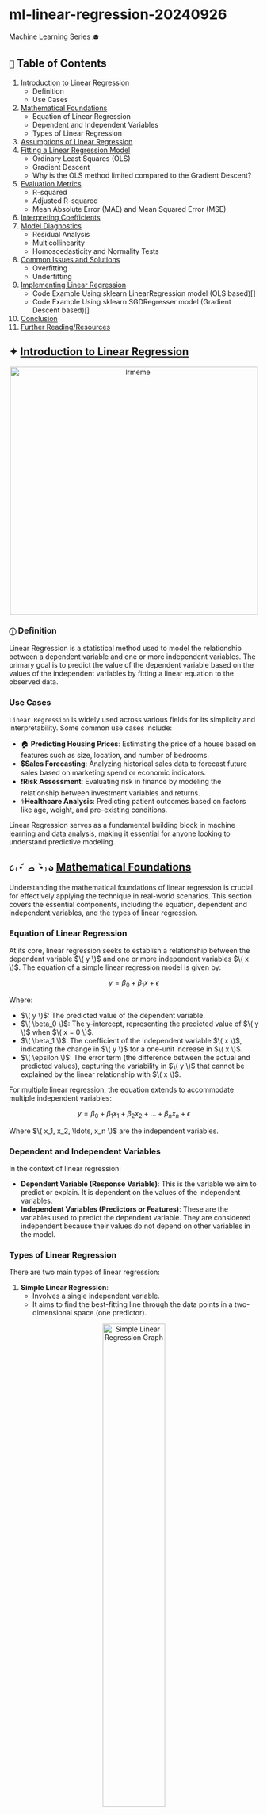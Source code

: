 # ml-linear-regression-20240926
 Machine Learning Series ``` 🎓 ```

## ``` 📑 ``` Table of Contents

1. [Introduction to Linear Regression](#introduction-to-linear-regression)
   - Definition
   - Use Cases
2. [Mathematical Foundations](#mathematical-foundations)
   - Equation of Linear Regression
   - Dependent and Independent Variables
   - Types of Linear Regression
3. [Assumptions of Linear Regression](#assumptions-of-linear-regression)
4. [Fitting a Linear Regression Model](#fitting-a-linear-regression-model)
   - Ordinary Least Squares (OLS)
   - Gradient Descent
   - Why is the OLS method limited compared to the Gradient Descent?
5. [Evaluation Metrics](#evaluation-metrics)
   - R-squared
   - Adjusted R-squared
   - Mean Absolute Error (MAE) and Mean Squared Error (MSE)
6. [Interpreting Coefficients](#interpreting-coefficients)
7. [Model Diagnostics](#model-diagnostics)
   - Residual Analysis
   - Multicollinearity
   - Homoscedasticity and Normality Tests
8. [Common Issues and Solutions](#common-issues-and-solutions)
   - Overfitting
   - Underfitting
9. [Implementing Linear Regression](#implementing-linear-regression)
   - Code Example Using sklearn LinearRegression model (OLS based)[]
   - Code Example Using sklearn SGDRegresser model (Gradient Descent based)[]
10. [Conclusion](#conclusion)
11. [Further Reading/Resources](#further-readingresources)

## ✦ [Introduction to Linear Regression](#introduction-to-linear-regression)

<p align="center">
  <img src="https://github.com/user-attachments/assets/e47a7943-6fd4-4664-9d29-27c2c13bafaa" alt="lrmeme" width="500"/>
</p>

### ```ⓘ``` Definition
 Linear Regression is a statistical method used to model the relationship between a dependent variable and one or more independent variables. The primary goal is to predict the value of the dependent variable based on the values of the independent variables by fitting a linear equation to the observed data.

### Use Cases
```Linear Regression``` is widely used across various fields for its simplicity and interpretability. Some common use cases include:

- 🏠︎ **Predicting Housing Prices**: Estimating the price of a house based on features such as size, location, and number of bedrooms.
- 💲**Sales Forecasting**: Analyzing historical sales data to forecast future sales based on marketing spend or economic indicators.
- ❗**Risk Assessment**: Evaluating risk in finance by modeling the relationship between investment variables and returns.
- ⚕️**Healthcare Analysis**: Predicting patient outcomes based on factors like age, weight, and pre-existing conditions.

Linear Regression serves as a fundamental building block in machine learning and data analysis, making it essential for anyone looking to understand predictive modeling.

## ```૮₍•᷄ ࡇ •᷅₎ა``` [Mathematical Foundations](#mathematical-foundations)

Understanding the mathematical foundations of linear regression is crucial for effectively applying the technique in real-world scenarios. This section covers the essential components, including the equation, dependent and independent variables, and the types of linear regression.

### Equation of Linear Regression
At its core, linear regression seeks to establish a relationship between the dependent variable $\( y \)$ and one or more independent variables $\( x \)$. The equation of a simple linear regression model is given by:

$$
y = \beta_0 + \beta_1 x + \epsilon
$$

Where:
- $\( y \)$: The predicted value of the dependent variable.
- $\( \beta_0 \)$: The y-intercept, representing the predicted value of $\( y \)$ when $\( x = 0 \)$.
- $\( \beta_1 \)$: The coefficient of the independent variable $\( x \)$, indicating the change in $\( y \)$ for a one-unit increase in $\( x \)$.
- $\( \epsilon \)$: The error term (the difference between the actual and predicted values), capturing the variability in $\( y \)$ that cannot be explained by the linear relationship with $\( x \)$.

For multiple linear regression, the equation extends to accommodate multiple independent variables:

$$
y = \beta_0 + \beta_1 x_1 + \beta_2 x_2 + \ldots + \beta_n x_n + \epsilon
$$

Where $\( x_1, x_2, \ldots, x_n \)$ are the independent variables.

### Dependent and Independent Variables
In the context of linear regression:

- **Dependent Variable (Response Variable)**: This is the variable we aim to predict or explain. It is dependent on the values of the independent variables.
- **Independent Variables (Predictors or Features)**: These are the variables used to predict the dependent variable. They are considered independent because their values do not depend on other variables in the model.

### Types of Linear Regression
There are two main types of linear regression:

1. **Simple Linear Regression**:
   - Involves a single independent variable.
   - It aims to find the best-fitting line through the data points in a two-dimensional space (one predictor).

<p align="center">
  <img src="https://www.scribbr.com/wp-content/uploads//2020/02/simple-linear-regression-graph.png" alt="Simple Linear Regression Graph" width="50%" />
</p>

2. **Multiple Linear Regression**:
   - Involves two or more independent variables.
   - It models the relationship between the dependent variable and multiple predictors, which can lead to more accurate predictions when relationships are complex.

<p align="center">
  <img src="https://miro.medium.com/v2/resize:fit:597/1*RqL8NLlCpcTIzBcsB-3e7A.png" alt="Simple Linear Regression Graph" width="35%" />
</p>

## [Assumptions of Linear Regression](#assumptions-of-linear-regression)

To ensure that our linear regression model provides valid and reliable results, we must consider the following assumptions:

### ✔ Linearity
   - The relationship between the independent (predictor) variables $\(X\)$ and the dependent (response) variable $\(Y\)$ is linear. This means that the change in $\(Y\)$ can be expressed as a linear function of $\(X\)$. In mathematical terms, we can represent this relationship as:

$$
Y = \beta_0 + \beta_1 X + \epsilon
$$

   - A linear relationship implies that for each unit increase in $\(X\)$, $\(Y\)$ increases or decreases by a constant amount $(\(\beta_1\))$. 

---

### ✔ Independence
   - The observations (data points) are independent of each other. This means that the value of one observation should not influence or be influenced by another observation. In statistical terms, this can be expressed as:

$$
P(A \cap B) = P(A) \cdot P(B)
$$
     
where:
   - $\(P(A \cap B)\)$ is the probability of both events $\(A\)$ and $\(B\)$ occurring,
   - $\(P(A)\)$ is the probability of event $\(A\)$,
   - $\(P(B)\)$ is the probability of event $\(B\)$.

```🛈``` For linear regression, independence of observations ensures that the residuals (the differences between observed and predicted values) do not show any patterns or correlations. If there is dependence among observations, it can lead to underestimation of the variability of the estimates, resulting in less reliable predictions. 

---

### ✔ Homoscedasticity
The variance of the residuals (the differences between observed and predicted values) is constant across all levels of the independent variables. The spread of the residuals should be roughly the same for low, medium, and high predicted values.

<h4><u><strong><em>🔹Understanding Homoscedasticity Through a House Pricing Analogy</em></strong></u></h4>

Imagine you’re evaluating the prices of houses in a neighborhood. Each house has a predicted price based on features like size, number of bedrooms, and location. The difference between the actual selling price and the predicted price represents the **error** in our pricing model.

<h4><u><strong><em>🔹Consistency in Prices</em></strong></h4>

Now, let’s say for smaller houses, the actual prices tend to be close to the predicted prices. However, for larger houses, the actual prices sometimes vary widely from the predicted prices. This indicates that the “error” changes depending on the size of the house. What we want to see is a situation where, regardless of whether you are predicting the price of a small or large house, the errors in pricing remain consistent.

``` 💡 This idea is what we call **homoscedasticity**! ```

<h4><u><strong><em>🔹What Is Homoscedasticity?</em></strong></h4>

In simple terms, homoscedasticity means that the variance (or spread) of your errors remains constant, no matter the predicted price of the house. In our mathematical model of this pricing scenario, we can express it as follows:

1. **Linear Equation**:
   When we describe this relationship mathematically, we say:

$$
Y = \beta_0 + \beta_1 X + \epsilon
$$

   - $\(Y\)$ is the actual price of the house.
   - $\(X\)$ is the predicted price based on the features.
   - $\(\beta_0\)$ represents the average expected price of a house (the y-intercept).
   - $\(\beta_1\)$ tells us how much the expected price changes with each unit change in the features (the slope).
   - $\(\epsilon\)$ is the error term, representing how far off our predicted price is from the actual price.

2. **Constant Variance**:
   Homoscedasticity means that the error $\((\epsilon)\)$ has a constant spread, regardless of the predicted price of the house. Mathematically, this is expressed as:

$$
\text{Var}(\epsilon | X) = \sigma^2
$$

   - Here, $\(\text{Var}(\epsilon | X)\)$ means "the variance of the error when we look at the prices."
   - $\(\sigma^2\)$ is a constant number representing how much the errors spread out from the expected price (the predicted price).

<h4><u><strong><em>🔹Visual Representation</em></strong></h4>

To better understand this concept, let’s take a look at a graph that illustrates both homoscedasticity and heteroscedasticity:

<p align="center">
  <img src="https://lh3.googleusercontent.com/B2hT0jQlT2xw6-pRWlqMktNDhiteFjk32W13_stPWUU72uaMOxIKGDqhGOzS1x48rl1vMWF72x08x34xnuHueiJ2YcQZHqTpT9jYU_iENLlV9RfJ5nAaWOELMOUEUJJ1ATkJ1E01z6mpI0Ko" />
</p>

In the image, you can see how in homoscedasticity, the errors are randomly scattered around zero with a consistent spread, whereas in heteroscedasticity, the errors vary in spread, making it difficult to predict outcomes.

---
### ✔ Normality of Residuals
The residuals of the model should be approximately normally distributed. When plotted, the residuals should form a bell-shaped curve around zero.

In the context of house prices, imagine you're predicting the prices of homes based on various features like size, location, and number of bedrooms. After building your model, you compare the predicted prices to the actual prices, resulting in residuals (the differences between predicted and actual values).

For the model to be valid, these residuals should ideally follow a normal distribution. This means that most of the residuals are close to zero (indicating accurate predictions), while fewer residuals are far from zero (indicating occasional significant prediction errors). 

Mathematically, we can express the normality assumption as:

> **Residual Distribution**:
   If we denote the residuals as $\( \epsilon \)$, we expect:

$$ 
\epsilon \sim N(0, \sigma^2)
$$

   - Here, $\( N(0, \sigma^2) \)$ represents a normal distribution with a mean of zero and a constant variance $\( \sigma^2 \)$.
   - A normal distribution of residuals indicates that our predictions are generally accurate, with random variations that don’t systematically skew higher or lower.

---

### ✔ No Multicollinearity
The independent variables should not be highly correlated with each other. Multicollinearity can make it difficult to determine the individual effect of each predictor variable.

Continuing with the house prices analogy, consider that you’re trying to predict home prices based on features like square footage, number of bathrooms, and the neighborhood quality. If square footage and the number of bathrooms are highly correlated (for example, larger homes tend to have more bathrooms), it becomes challenging to understand how each feature independently influences the home price.

When multicollinearity is present, it can inflate the variance of the coefficient estimates, leading to unreliable predictions and interpretations. This means that if you were to increase the number of bathrooms in a home, you might not clearly see how that change impacts the price due to its correlation with square footage.

We can mathematically express this by examining the variance inflation factor (VIF):

> **Variance Inflation Factor**:
   A VIF value can be calculated for each predictor variable as:

$$ 
\text{VIF}(X_i) = \frac{1}{1 - R^2_i}
$$

   - Where $\( R^2_i \)$ is the coefficient of determination obtained from regressing the $\( i \)$-th variable against all other independent variables.
   - A VIF value greater than 10 typically indicates high multicollinearity, suggesting that the model may struggle to discern the individual contributions of correlated variables.

```🛈``` ensuring normality of residuals helps confirm that predictions are reliable and unbiased, while avoiding multicollinearity allows us to accurately assess the impact of each feature on house prices.

---

## [Fitting a Linear Regression Model](#fitting-a-linear-regression-model)

 Fitting a linear regression model refers to the process of finding the best-fit line that describes the relationship between the independent (predictor) variables and the dependent (response) variable. This is done by adjusting the model parameters (coefficients) to minimize the difference between the predicted values and the actual observed values in the data. This process is typically executed when calling the `train()` method on the model.

### 1. Ordinary Least Squares (OLS)

**What It Is:**
Ordinary Least Squares (OLS) is a method used to estimate the coefficients of a linear regression model. The goal of OLS is to find the line (or hyperplane in multiple dimensions) that minimizes the sum of the squared differences (residuals) between the observed values and the values predicted by the model.

**How It Works:**
- Imagine you have a dataset with several houses, and you want to predict their prices based on their features (like size, number of bedrooms, etc.).
- You can represent this relationship mathematically as:

$$ 
Y = \beta_0 + \beta_1 X_1 + \beta_2 X_2 + ... + \beta_n X_n + \epsilon 
$$

  - $\(Y\)$ is the house price you want to predict.
  - $\(X_1, X_2, ..., X_n\)$ are the features (e.g., size, number of bedrooms).
  - $\(\beta_0\)$ is the intercept (the predicted price when all features are zero).
  - $\(\beta_1, \beta_2, ..., \beta_n\)$ are the coefficients that represent the effect of each feature on the house price.
  - $\(\epsilon\)$ is the error term (the difference between actual and predicted prices).

- For **Simple Linear Regression**, where there is one independent variable, the equation simplifies to:

$$ 
Y = \beta_0 + \beta_1 X + \epsilon 
$$

- The coefficients can be calculated using the formulas:

  - **Intercept $(\(\beta_0\))$**:

 $$ 
 \beta_0 = \bar{Y} - \beta_1 \bar{X} 
 $$

  - **Slope $(\(\beta_1\))$**:

<p align="center">
  <img src="https://latex.codecogs.com/svg.latex?\color{White}\hat{\beta}_1=\frac{\sum_{i=1}^{n}(x_i-\bar{x})(y_i-\bar{y})}{\sum_{i=1}^{n}(x_i-\bar{x})^2}" alt="\hat{\beta}_1=\frac{\sum_{i=1}^{n}(x_i-\bar{x})(y_i-\bar{y})}{\sum_{i=1}^{n}(x_i-\bar{x})^2}" />
</p>

  where $\(\bar{y}\)$ and $\(\bar{y}\)$ are the means of the dependent and independent variables, respectively, and $\(n\)$ is the number of observations.

- For **Multiple Linear Regression**, the coefficients can be estimated using matrix algebra as:

$$ 
\boldsymbol{\beta} = (\mathbf{X}^T \mathbf{X})^{-1} \mathbf{X}^T \mathbf{Y} 
$$

  where:
  - $\(\boldsymbol{\beta}\)$ is the vector of coefficients.
  - $\(\mathbf{X}\)$ is the matrix of independent variables.
  - $\(\mathbf{Y}\)$ is the vector of dependent variable values.

---

### 2. Gradient Descent

**What It Is:**
Gradient Descent is an optimization algorithm used to minimize the cost function (in this case, the sum of squared residuals). Instead of calculating all coefficients at once, Gradient Descent iteratively adjusts them to find the best fit.

**How It Works:**

<p align="center">
  <img src="https://developers.google.com/static/machine-learning/crash-course/linear-regression/images/gradient-descent.png" alt="GD" width="500" />
</p>

- You start with random values for the coefficients $\(\beta_0, \beta_1, ..., \beta_n\)$.
- You calculate the cost function (the sum of squared residuals) based on these initial values:

$$ 
\text{Cost} = \sum (Y_i - \hat{Y}_i)^2 
$$

  where $\(Y_i\)$ is the actual price, and $\(\hat{Y}_i\)$ is the predicted price.

- Then, for each coefficient, you calculate the gradient (the slope of the cost function) to see how to adjust the coefficients to reduce the cost.

- You update the coefficients in the direction of the steepest descent (the negative gradient) using a learning rate $(\(\alpha\))$, which determines how big of a step to take:

$$ 
\beta_j := \beta_j - \alpha \frac{\partial}{\partial \beta_j} \text{Cost} 
$$

- This process is repeated until the changes in the cost function become very small (indicating convergence), often expressed as:

$$ 
|\text{Cost}_{t+1} - \text{Cost}_t| < \epsilon 
$$

  where $\(\epsilon\)$ is a small threshold.

  ```🛈``` Finally & as an example, the loss function should be reduced as follow:

<p align="center">
  <img src="https://developers.google.com/static/machine-learning/crash-course/linear-regression/images/convergence.png" alt="GD" width="500" />
</p>

```🔎``` We will be going deeper into gradient descent as an optimization algorithm in a separate documentation. This will cover its applications, variations, and practical implementations in more detail.

### 3. Why is the OLS method limited compared to the Gradient Descent?
⚠️ Ordinary Least Squares (OLS) requires the entire dataset to be loaded into memory because it calculates the optimal coefficients by solving a system of linear equations based on all available data points. This makes OLS impractical for larger datasets, as memory constraints can become a significant issue. In contrast, Gradient Descent doesn’t require the entire dataset in memory at once because it processes the data in smaller, manageable chunks (mini-batches) during each iteration. This allows it to scale more effectively to larger datasets.

⚠️ In addition to memory limitations, OLS has other constraints. Mathematically, it assumes that the relationship between the independent and dependent variables is linear, which may not always hold true in real-world scenarios. OLS is also sensitive to outliers, as they can disproportionately affect the calculated coefficients. Moreover, OLS requires the independent variables to be uncorrelated (no multicollinearity); if this condition is violated, it can lead to unstable coefficient estimates and make it difficult to assess the individual contribution of each predictor variable. Thus, OLS requires more preprocessing to ensure the data fits its assumptions, while Gradient Descent can handle a wider variety of datasets with less stringent requirements.

## [Evaluation Metrics](#evaluation-metrics)

Understanding the performance of our linear regression model is essential, and we use metrics like Mean Squared Error (MSE) and R-squared (R²) to gauge its effectiveness. Let’s break these down using the analogy of house prices.

### Mean Squared Error (MSE)

MSE measures how far our predicted house prices are from the actual prices on average. It calculates the squared difference between each predicted price and the actual price, helping us understand the accuracy of our predictions.

Mathematically, MSE is defined as:

$$
\text{MSE} = \frac{1}{N} \sum (y_{\text{test}} - y_{\text{pred}})^2
$$

where:
- $\( y_{\text{test}} \)$ = actual house prices
- $\( y_{\text{pred}} \)$ = predicted house prices
- $\( N \)$ = number of observations

If the predicted house prices are close to the actual prices, the MSE will be small, indicating good predictions. Conversely, if the predictions are widely off, the MSE will be large, showing poor performance.

### Root Mean Squared Error (RMSE)

The Root Mean Squared Error (RMSE) is another useful metric that provides the error in the same unit as the original data by taking the square root of MSE:

$$
\text{RMSE} = \sqrt{\text{MSE}} = \sqrt{\frac{1}{N} \sum (y_{\text{test}} - y_{\text{pred}})^2}
$$

### Mean Absolute Error (MAE)

Mean Absolute Error (MAE) measures the average magnitude of the errors in a set of predictions, without considering their direction. It’s defined as:

$$
\text{MAE} = \frac{1}{N} \sum |y_{\text{test}} - y_{\text{pred}}|
$$

### R-squared (R²)

R-squared is a key metric that tells us how well our model explains the variation in house prices. It measures the proportion of the variance in the dependent variable (actual prices) that can be predicted from the independent variables (features used for predictions).

Mathematically, R² is calculated as:

$$
R^2 = 1 - \frac{\sum (y_{\text{test}} - y_{\text{pred}})^2}{\sum (y_{\text{test}} - \bar{y})^2}
$$

As you notice, it simply is: 

$$
R^2 = 1 - \frac{\text{squared sum of residuals}}{\text{variance of actual values}}
$$

where:
- $\( \bar{y} \)$ is the mean of the actual house prices.

In simpler terms, R² tells us the percentage of the variance in actual house prices that is explained by our model. For instance, if R² = 0.39, it means our model explains 39% of the variation in house prices, while 61% remains unexplained.

Here's how it relates to our house analogy:
- If R² = 1, it means our predictions perfectly match the actual prices.
- If R² = 0, our predictions are no better than just guessing the average house price.

Thus, a higher R² value indicates that our model captures more of the variability in the actual prices, while a lower R² suggests that our model may be missing key factors influencing house prices.

### Adjusted R-squared

Adjusted R-squared modifies R² to account for the number of predictors in the model. It penalizes excessive use of unhelpful variables, providing a more accurate measure of model performance:

$$
\text{Adjusted } R^2 = 1 - \left( \frac{(1 - R^2)(N - 1)}{N - k - 1} \right)
$$

where:
- $\( k \)$ = number of independent variables
- $\( N \)$ = number of observations

While R-squared can only increase or stay the same when you add more predictors (even if they are irrelevant), Adjusted R-squared can decrease if the new predictors don't improve the model. This makes Adjusted-R squared a better measure when comparing models with different numbers of predictors.

```🛈``` This metric is especially useful for comparing models with different numbers of predictors, as it helps prevent overfitting.

### Visualization Insights

1. **Residuals vs. Predicted Prices Plot**:
   - Points close to the zero line indicate good predictions, while points far from this line suggest larger errors in prediction.

<p align="center">
  <img src="https://github.com/user-attachments/assets/f44bd02f-10c6-4d24-ba83-cc6539c39a75" alt="RP" width="500" />
</p>

2. **Histogram of Residuals**:
   - A normal distribution centered at zero indicates that most of the predictions are accurate, with no systematic bias in over- or under-predicting house prices.
  
<p align="center">
  <img src="https://github.com/user-attachments/assets/f1148b1d-c577-4b03-92f7-2f574120e192" alt="RP" width="500" />
</p>

`🗲` By analyzing MSE, RMSE, MAE, R², and Adjusted R², along with visualizing residuals, we can gain valuable insights into how well our linear regression model performs in predicting house prices.

## [Interpreting Coefficients](#interpreting-coefficients)

### Purpose of Interpreting Coefficients `(‘•.•’)?`

 Understanding the coefficients of a regression model helps you answer an important question: **How do changes in our input features affect our predicted outcome?** In our house price analogy, think of it like this: **How much does an extra bedroom or square footage increase the predicted sale price?**

Each coefficient tells us the expected change in the dependent variable (house price) for a one-unit increase in an independent variable (e.g., number of rooms, lot size), **while holding all other variables constant**.

By interpreting these coefficients, we can gain insights into the relationships between our predictors and the target variable. This not only helps in model evaluation but also aids in decision-making, for instance, understanding which features are the most important drivers of house prices.

### The Coefficients' Role Explained

> The regression equation takes the form:

$$
y = \beta_0 + \beta_1 X_1 + \beta_2 X_2 + ... + \beta_n X_n
$$

Where:
- $\( y \)$ is the predicted value (house price)
- $\( X_1, X_2, ..., X_n \)$ are the independent variables (like bedrooms, bathrooms, lot size, etc.)
- $\( \beta_0 \)$ is the intercept (the price when all features are zero, often a baseline price)
- $\( \beta_1, \beta_2, ..., \beta_n \)$ are the coefficients for each independent variable

`💰` In house prices:
- A positive $\( \beta \)$ value means that increasing the corresponding feature increases house prices. For example, if adding a room increases the price by `$20,000`, then $\( \beta_1 \)$ would be 20,000.
- A negative $\( \beta \)$ value suggests that increasing the feature decreases the house price.

### p-value: Is the Feature Significant?

The **p-value** tells us whether each coefficient is significantly different from zero. In simpler terms, it answers this question: **Is this predictor (e.g., the number of bedrooms) contributing meaningful information, or is its effect mostly due to chance?**

- If the p-value is small (typically less than 0.05), the coefficient is considered **statistically significant**, meaning this feature likely has a real effect on house prices.
- If the p-value is large, the feature’s effect might just be noise.

Mathematically, the p-value is derived from the **t-statistic**, which is calculated as:

$$
t = \frac{\beta}{\text{standard error of } \beta}
$$

> The **standard error of $\( \beta \)$** measures the variability of the coefficient estimate, and it is used in the calculation of the t-statistic. It's calculated as:

$$
\text{SE}(\beta) = \sqrt{\frac{\text{MSE}}{\sum (X_i - \bar{X})^2}}
$$

Where:
- $\( \text{MSE} \)$ is the Mean Squared Error
- $\( X_i \)$ are the independent variable values
- $\( \bar{X} \)$ is the mean of the independent variable values

`🛈` This formula helps determine how much the coefficient is likely to vary if we were to repeat the sampling process.

`🗲` The larger the t-statistic, the more significant the coefficient.

### F-statistic: How Well Does the Model Fit?

While the p-value focuses on individual predictors, the **F-statistic** looks at the model as a whole. It tells us whether the group of features we included has a significant relationship with the target variable.

- A high F-statistic suggests that at least one of the predictors has a meaningful effect on house prices, meaning the model isn't just random guessing.

The F-statistic is calculated as:

$$
F = \frac{\text{Explained Variance / Number of Predictors}}{\text{Unexplained Variance / Degrees of Freedom}}
$$

> The **unexplained variance**, also called the residual variance, is the portion of the total variance that the model fails to explain. It is the sum of squared residuals divided by the degrees of freedom:

$$
\text{Unexplained Variance} = \frac{\sum (y_{\text{test}} - y_{\text{pred}})^2}{n - p - 1}
$$

Where:
- $\( n \)$ is the number of observations
- $\( p \)$ is the number of predictors (independent variables)

`🛈` This helps quantify how much variability in the data is left unexplained by the model.

> The **degrees of freedom** (df) in a regression model refer to the number of values in the final calculation that are free to vary. For residuals, it is calculated as:

$$
\text{Degrees of Freedom (Residuals)} = n - p - 1
$$

Where:
- $\( n \)$ is the number of observations
- $\( p \)$ is the number of predictors

`🛈` Degrees of freedom reflect the amount of information available to estimate the regression model parameters.

> The **explained variance** represents the portion of the total variance that is explained by the regression model. It is calculated as:

$$
\text{Explained Variance} = \sum (\hat{y} - \bar{y})^2
$$

Where:
- $\( \hat{y} \)$ are the predicted values
- $\( \bar{y} \)$ is the mean of the actual values

`🛈` This shows how much of the variation in the dependent variable can be attributed to the independent variables in the model.

`🗲` In our house analogy, think of the F-statistic as asking: **Is this collection of features (bedrooms, lot size, etc.) doing a good job of predicting house prices, or would we be better off guessing the average house price every time?**

### ✍️ To Tie It All Together: The Impact of Coefficients, R², and Adjusted R²

 The **coefficients** tell us how each feature influences house prices, while the **p-values** tell us which features have significant effects. The **F-statistic** evaluates whether the model overall is useful for prediction. To cap it off, **R²** and **Adjusted R²** let us know how well the model explains the variance in the actual house prices:

<p align="center">
  <img src="https://github.com/user-attachments/assets/2a995928-e778-4070-bd9e-8540f76433e7" alt="tie" width="500" />
</p>

- $\( R² \)$ tells us how much of the variation in house prices is explained by the model:

$$
R^2 = 1 - \frac{\text{squared sum of residuals}}{\text{variance of actual values}}
$$

- **Adjusted R²** adjusts for the number of predictors, penalizing overly complex models:

$$
R_{\text{adj}}^2 = 1 - \frac{(1 - R^2)(n - 1)}{n - p - 1}
$$

Where $\( n \)$ is the number of observations, and $\( p \)$ is the number of predictors.

### `🐦‍🔥`

- **Positive coefficient**: More bedrooms? Price goes up!
- **Negative coefficient**: More crime in the area? Price goes down!
- **p-value**: Does the lot size have a significant effect, or is it just noise?
- **F-statistic**: Is the whole model doing better than just predicting the average price?

`🗲` With these metrics, we not only understand which factors drive house prices but also ensure that our model is more reliable.

## `⛉` [Model Diagnostics](#model-diagnostics)

 Interpreting the coefficients gives us valuable insights, but it’s equally important to check the assumptions and validity of our regression model through diagnostics. Let’s dive into a few key checks: Residual Analysis, Multicollinearity, and Homoscedasticity/Normality Tests.

### Residual Analysis

Residuals are the differences between the actual and predicted values (as we discussed). Analyzing residuals helps us understand if our model is appropriately capturing the relationships in the data.

- **Purpose**: Residual analysis checks whether the errors (residuals) are randomly distributed. Ideally, residuals should have:
  - **`⛊` No patterns** (indicating good fit),
  - **`⛊` Constant variance** (homoscedasticity),
  - **`⛊` Normal distribution**.

- **Steps**:
  1. **Plot Residuals vs. Fitted Values**: This helps to check for homoscedasticity and the presence of any patterns in the errors.
  2. **Create a Q-Q Plot (Quantile-Quantile Plot)**: It visualizes whether residuals follow a normal distribution.

**`💰` House Price Analogy**: If our house price predictions leave residuals that show a pattern or are concentrated in certain areas (e.g., mostly overestimating prices for large houses), it means our model might be missing key relationships.

### Multicollinearity

**Multicollinearity** occurs when two or more predictors in a model are highly correlated, making it hard to isolate their individual effects. This inflates the standard errors of the coefficients and can cause issues with interpreting the coefficients.

- **Purpose❔**: Detecting multicollinearity ensures that each predictor provides unique information.
- **Tests 🧐**:
  - **Variance Inflation Factor (VIF)**: VIF measures how much the variance of a regression coefficient is inflated due to multicollinearity. A VIF value exceeding 10 indicates potential multicollinearity.

**Formula**:

$$
\text{VIF}_i = \frac{1}{1 - R_i^2}
$$

Where $\( R_i^2 \)$ is the R² of regressing the $\( i \)$-th predictor against all the other predictors.

**`💰` House Price Analogy**: Imagine if square footage and the number of rooms in a house are highly correlated. It becomes tough to know which feature is truly affecting the house price if both metrics rise and fall together.

### Homoscedasticity and Normality Tests

Homoscedasticity refers to the assumption that the residuals have constant variance across all levels of the predicted values.

- **Purpose❔**: Ensuring homoscedasticity validates the model's assumptions, and if violated, our inferences from the model could be misleading.
- **Tests 🧐**:
  - **Breusch-Pagan Test**: This test detects heteroscedasticity by checking if residuals vary systematically with fitted values.
  - **Shapiro-Wilk Test**: This test checks whether the residuals are normally distributed.
  
`🗲` If either assumption is violated, the model might need to be revised (e.g., applying transformations to the predictors or the target variable).

## [Common Issues and Solutions](#common-issues-and-solutions)

  _**No model is perfect**_, and during regression modeling, two frequent issues are **overfitting** and **underfitting**.

<p align="center">
  <img src="https://miro.medium.com/v2/resize:fit:1125/1*_7OPgojau8hkiPUiHoGK_w.png" alt="tie" width="500" />
</p>

### Overfitting

Overfitting happens when the model learns the noise in the data instead of the true signal. It performs exceptionally well on the training data but poorly on unseen data.

- **Solution**: Simplify the model by:
  - `🛡️` Reducing the number of predictors,
  - `🛡️` Applying regularization techniques (e.g., Ridge or Lasso regression),
  - `🛡️` Using cross-validation to tune the model.

**`💰` House Price Analogy**: Imagine a model that fits the exact price fluctuations in a small neighborhood, but when predicting prices in another area, it fails miserably. That’s overfitting — it learned too much from one dataset.

<p align="center">
  <img src="https://pbs.twimg.com/media/FSAM8FpWUAISGyd.jpg" alt="tie" width="500" />
</p>

### Underfitting

Underfitting occurs when the model is too simple and fails to capture the underlying pattern in the data. This leads to poor performance on both training and testing data.

- **Solution**: Increase the complexity of the model by:
  - `🛡️` Adding more relevant features,
  - `🛡️` Using a more sophisticated algorithm,
  - `🛡️` Allowing for non-linear relationships.

**`💰` House Price Analogy**: If a model just uses the average price of all houses without considering any other features (like location, size, etc.), it will likely underfit and miss key predictors that influence house prices.

